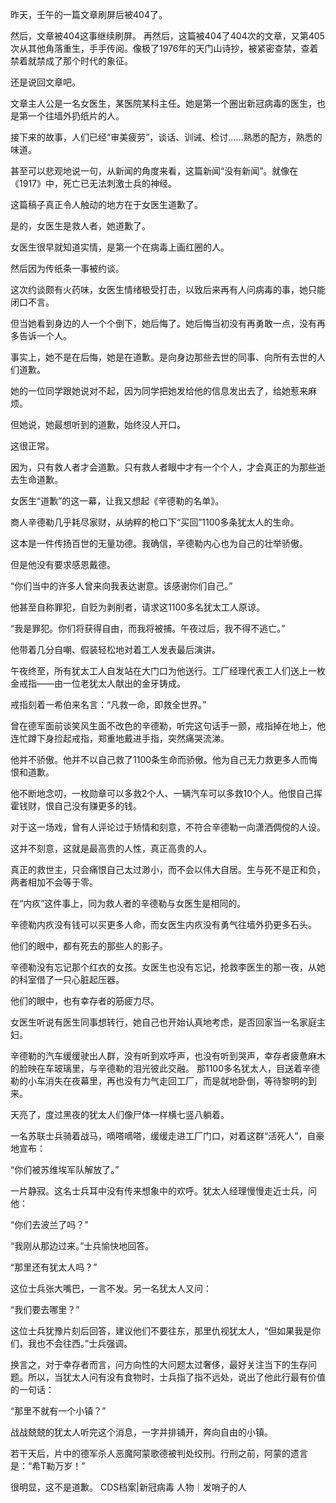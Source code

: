 昨天，壬午的一篇文章刷屏后被404了。

然后，文章被404这事继续刷屏。 再然后，这篇被404了404次的文章，又第405次从其他角落重生，手手传阅。像极了1976年的天门山诗抄，被紧密查禁，查着禁着就禁成了那个时代的象征。

还是说回文章吧。

文章主人公是一名女医生，某医院某科主任。她是第一个圈出新冠病毒的医生，也是第一个往墙外扔纸片的人。

接下来的故事，人们已经“审美疲劳”，谈话、训诫、检讨……熟悉的配方，熟悉的味道。

甚至可以悲观地说一句，从新闻的角度来看，这篇新闻“没有新闻”。就像在《1917》中，死亡已无法刺激士兵的神经。

这篇稿子真正令人触动的地方在于女医生道歉了。

是的，女医生是救人者，她道歉了。

女医生很早就知道实情，是第一个在病毒上画红圈的人。

然后因为传纸条一事被约谈。

这次约谈颇有火药味，女医生情绪极受打击，以致后来再有人问病毒的事，她只能闭口不言。

但当她看到身边的人一个个倒下，她后悔了。她后悔当初没有再勇敢一点，没有再多告诉一个人。

事实上，她不是在后悔，她是在道歉。是向身边那些去世的同事、向所有去世的人们道歉。

她的一位同学跟她说对不起，因为同学把她发给他的信息发出去了，给她惹来麻烦。

但她说，她最想听到的道歉，始终没人开口。

这很正常。

因为，只有救人者才会道歉。只有救人者眼中才有一个个人，才会真正的为那些逝去生命道歉。

女医生“道歉”的这一幕，让我又想起《辛德勒的名单》。

商人辛德勒几乎耗尽家财，从纳粹的枪口下“买回”1100多条犹太人的生命。

这本是一件传扬百世的无量功德。我确信，辛德勒内心也为自己的壮举骄傲。

但是他没有要求感恩戴德。

“你们当中的许多人曾来向我表达谢意。该感谢你们自己。”

他甚至自称罪犯，自贬为剥削者，请求这1100多名犹太工人原谅。

“我是罪犯。你们将获得自由，而我将被捕。午夜过后，我不得不逃亡。”

他带着几分自嘲、假装轻松地对着工人发表最后演讲。

午夜终至，所有犹太工人自发站在大门口为他送行。工厂经理代表工人们送上一枚金戒指——由一位老犹太人献出的金牙铸成。

戒指刻着一希伯来名言：“凡救一命，即救全世界。”

曾在德军面前谈笑风生面不改色的辛德勒，听完这句话手一颤，戒指掉在地上，他连忙蹲下身捡起戒指，郑重地戴进手指，突然痛哭流涕。

他并不骄傲。他并不以自己救了1100条生命而骄傲。他为自己无力救更多人而悔恨和道歉。

他不断地念叨，一枚勋章可以多救2个人、一辆汽车可以多救10个人。他恨自己挥霍钱财，恨自己没有赚更多的钱。

对于这一场戏，曾有人评论过于矫情和刻意，不符合辛德勒一向潇洒倜傥的人设。

这并不刻意，这就是最高贵的人性，真正高贵的人。

真正的救世主，只会痛恨自己太过渺小，而不会以伟大自居。生与死不是正和负，两者相加不会等于零。

在“内疚”这件事上，同为救人者的辛德勒与女医生是相同的。

辛德勒内疚没有钱可以买更多人命，而女医生内疚没有勇气往墙外扔更多石头。

他们的眼中，都有死去的那些人的影子。

辛德勒没有忘记那个红衣的女孩。女医生也没有忘记，抢救李医生的那一夜，从她的科室借了一只心脏起压器。

他们的眼中，也有幸存者的筋疲力尽。

女医生听说有医生同事想转行，她自己也开始认真地考虑，是否回家当一名家庭主妇。

辛德勒的汽车缓缓驶出人群，没有听到欢呼声，也没有听到哭声，幸存者疲惫麻木的脸映在车玻璃里，与辛德勒的泪光彼此交融。 那1100多名犹太人，目送着辛德勒的小车消失在夜幕里，再也没有力气走回工厂，而是就地卧倒，等待黎明的到来。

天亮了，度过黑夜的犹太人们像尸体一样横七竖八躺着。

一名苏联士兵骑着战马，嘀嗒嘀嗒，缓缓走进工厂门口，对着这群“活死人”，自豪地宣布：

“你们被苏维埃军队解放了。”

一片静寂。这名士兵耳中没有传来想象中的欢呼。犹太人经理慢慢走近士兵，问他：

“你们去波兰了吗？”

“我刚从那边过来。”士兵愉快地回答。

“那里还有犹太人吗？”

这位士兵张大嘴巴，一言不发。另一名犹太人又问：

“我们要去哪里？”

这位士兵犹豫片刻后回答，建议他们不要往东，那里仇视犹太人，“但如果我是你们，我也不会往西。”士兵强调。

换言之，对于幸存者而言，问方向性的大问题太过奢侈，最好关注当下的生存问题。所以，当犹太人问有没有食物时，士兵指了指不远处，说出了他此行最有价值的一句话：

“那里不就有一个小镇？”

战战兢兢的犹太人听完这个消息，一字并排铺开，奔向自由的小镇。

若干天后，片中的德军杀人恶魔阿蒙歌德被判处绞刑。行刑之前，阿蒙的遗言是：“希T勒万岁！”

很明显，这不是道歉。 CDS档案|新冠病毒 人物｜发哨子的人 
